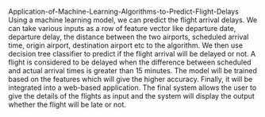 Application-of-Machine-Learning-Algorithms-to-Predict-Flight-Delays
Using a machine learning model, we can predict the flight arrival delays. We can take various inputs as a row of feature vector like departure date, departure delay, the distance between the two airports, scheduled arrival time, origin airport, destination airport etc to the algorithm.  We then use decision tree classifier to predict if the flight arrival will be delayed or not. A flight is considered to be delayed when the difference between scheduled and actual arrival times is greater than 15 minutes. The model will be trained based on the features which will give the higher accuracy. Finally, it will be integrated into a web-based application. The final system allows the user to give the details of the flights as input and the system will display the output whether the flight will be late or not.
